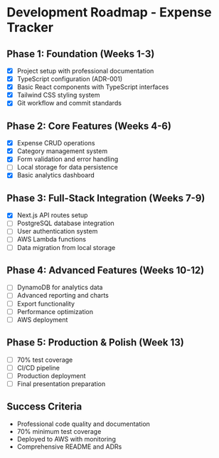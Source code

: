 # Development Roadmap - Expense Tracker

## Phase 1: Foundation (Weeks 1-3)

- [x] Project setup with professional documentation
- [x] TypeScript configuration (ADR-001)
- [x] Basic React components with TypeScript interfaces
- [x] Tailwind CSS styling system
- [x] Git workflow and commit standards

## Phase 2: Core Features (Weeks 4-6)

- [x] Expense CRUD operations
- [x] Category management system
- [x] Form validation and error handling
- [ ] Local storage for data persistence
- [x] Basic analytics dashboard

## Phase 3: Full-Stack Integration (Weeks 7-9)

- [x] Next.js API routes setup
- [ ] PostgreSQL database integration
- [ ] User authentication system
- [ ] AWS Lambda functions
- [ ] Data migration from local storage

## Phase 4: Advanced Features (Weeks 10-12)

- [ ] DynamoDB for analytics data
- [ ] Advanced reporting and charts
- [ ] Export functionality
- [ ] Performance optimization
- [ ] AWS deployment

## Phase 5: Production & Polish (Week 13)

- [ ] 70% test coverage
- [ ] CI/CD pipeline
- [ ] Production deployment
- [ ] Final presentation preparation

## Success Criteria

- Professional code quality and documentation
- 70% minimum test coverage
- Deployed to AWS with monitoring
- Comprehensive README and ADRs

